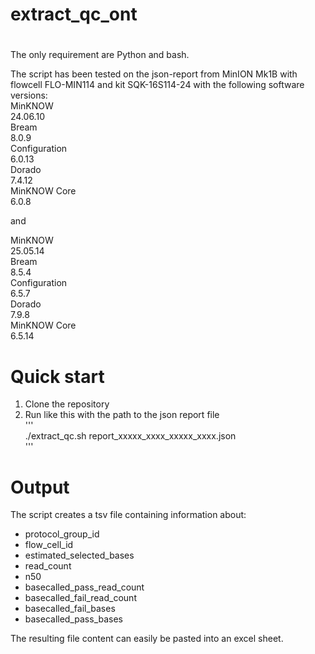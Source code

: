 # extract_qc_ont
# 
The only requirement are Python and bash.

The script has been tested on the json-report from MinION Mk1B with flowcell FLO-MIN114 and kit SQK-16S114-24 with the following software versions:  
MinKNOW  
24.06.10  
Bream  
8.0.9  
Configuration  
6.0.13  
Dorado  
7.4.12  
MinKNOW Core  
6.0.8  
  
and  
  
MinKNOW  
25.05.14  
Bream  
8.5.4  
Configuration  
6.5.7  
Dorado  
7.9.8  
MinKNOW Core  
6.5.14  

# Quick start
1. Clone the repository
2. Run like this with the path to the json report file  
'''  
./extract_qc.sh report_xxxxx_xxxx_xxxxx_xxxx.json  
'''  

#  Output
The script creates a tsv file containing information about:
- protocol_group_id
- flow_cell_id
- estimated_selected_bases
- read_count
- n50
- basecalled_pass_read_count
- basecalled_fail_read_count
- basecalled_fail_bases
- basecalled_pass_bases

The resulting file content can easily be pasted into an excel sheet. 



